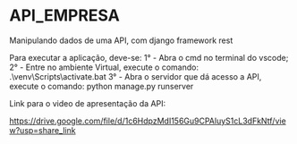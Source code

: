 # API_EMPRESA
Manipulando dados de uma API, com django framework rest


Para executar a aplicação, deve-se:
    1° - Abra o cmd no terminal do vscode;
    2° - Entre no ambiente Virtual, execute o comando: .\venv\Scripts\activate.bat 
    3° - Abra o servidor que dá acesso a API, execute o comando: python manage.py runserver


Link para o video de apresentação da API:

https://drive.google.com/file/d/1c6HdpzMdI156Gu9CPAluyS1cL3dFkNtf/view?usp=share_link